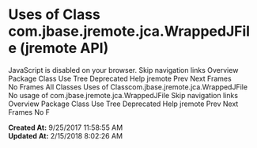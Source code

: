# Uses of Class com.jbase.jremote.jca.WrappedJFile (jremote   API)

JavaScript is disabled on your browser. Skip navigation links Overview Package Class Use Tree Deprecated Help jremote Prev Next Frames No Frames All Classes Uses of Classcom.jbase.jremote.jca.WrappedJFile No usage of com.jbase.jremote.jca.WrappedJFile Skip navigation links Overview Package Class Use Tree Deprecated Help jremote Prev Next Frames No F  

**Created At:** 9/25/2017 11:58:55 AM  
**Updated At:** 2/15/2018 8:02:26 AM  

